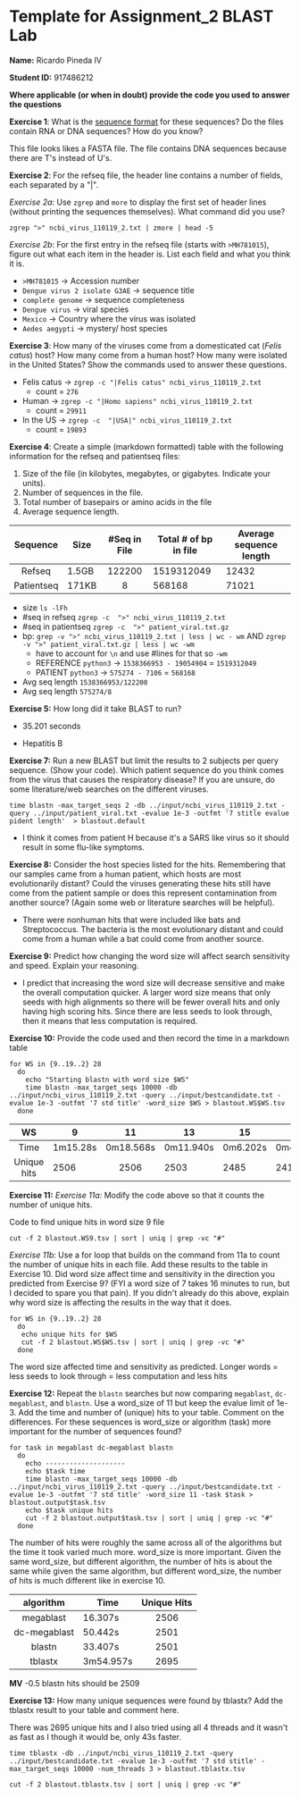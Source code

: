 # Template for Assignment_2 BLAST Lab

__Name:__ Ricardo Pineda IV

__Student ID:__ 917486212

__Where applicable (or when in doubt) provide the code you used to answer the questions__

__Exercise 1__: What is the [sequence format](https://www.genomatix.de/online_help/help/sequence_formats.html) for these sequences?  Do the files contain RNA or DNA sequences?  How do you know?

This file looks likes a FASTA file. The file contains DNA sequences because there are T's instead of U's.

__Exercise 2__: For the refseq file, the header line contains a number of fields, each separated by a "|".  

_Exercise 2a_: Use `zgrep` and `more` to display the first set of header lines (without printing the sequences themselves).  What command did you use?

`zgrep ">" ncbi_virus_110119_2.txt | zmore | head -5`

_Exercise 2b_: For the first entry in the refseq file (starts with `>MH781015`), figure out what each item in the header is. List each field and what you think it is.   

  + `>MH781015`  -> Accession number
  + `Dengue virus 2 isolate G3AE` ->  sequence title
  + `complete genome` -> sequence completeness
  + `Dengue virus` -> viral species
  + `Mexico` -> Country where the virus was isolated
  + `Aedes aegypti` -> mystery/  host species
  
__Exercise 3__: How many of the viruses come from a domesticated cat (_Felis catus_) host?  How many come from a human host?  How many were isolated in the United States? Show the commands used to answer these questions.

+ Felis catus -> `zgrep -c "|Felis catus" ncbi_virus_110119_2.txt`
    + count = `276`
+ Human -> `zgrep -c "|Homo sapiens" ncbi_virus_110119_2.txt`  
    + count = `29911`
+ In the US -> `zgrep -c  "|USA|" ncbi_virus_110119_2.txt`  
    + count = `19893`
    
__Exercise 4__: Create a simple (markdown formatted) table with the following information for the refseq and patientseq files:
1. Size of the file (in kilobytes, megabytes, or gigabytes.  Indicate your units).
2. Number of sequences in the file.
3. Total number of basepairs or amino acids in the file 
4. Average sequence length.

|  Sequence  | Size  | #Seq in File | Total # of bp in file | Average sequence length |
|:----------:|-------|:------------:|-----------------------|-------------------------|
|   Refseq   | 1.5GB |    122200    | 1519312049            | 12432                   |
| Patientseq | 171KB |       8      | 568168                | 71021                   |

+ size `ls -lFh`
+ #seq in refseq `zgrep -c  ">" ncbi_virus_110119_2.txt` 
+ #seq in patientseq `zgrep -c  ">" patient_viral.txt.gz`
+ bp: `grep -v ">" ncbi_virus_110119_2.txt | less | wc - wm` AND `zgrep -v ">" patient_viral.txt.gz | less | wc -wm`
  + have to account for `\n` and use #lines for that so `-wm`
  + REFERENCE `python3` -> `1538366953 - 19054904` = `1519312049`
  + PATIENT `python3` -> `575274 - 7106` = `568168`
+ Avg seq length `1538366953/122200`
+ Avg seq length `575274/8`

__Exercise 5:__  How long did it take BLAST to run?

+ 35.201 seconds

+ Hepatitis B

__Exercise 7:__ Run a new BLAST but limit the results to 2 subjects per query sequence.  (Show your code).  Which patient sequence do you think comes from the virus that causes the respiratory disease? If you are unsure, do some literature/web searches on the different viruses.

`time blastn -max_target_seqs 2 -db ../input/ncbi_virus_110119_2.txt -query ../input/patient_viral.txt -evalue 1e-3 -outfmt '7 stitle evalue pident length'  > blastout.default`

+ I think it comes from patient H because it's a SARS like virus so it should result in some flu-like symptoms.

__Exercise 8:__ Consider the host species listed for the hits.  Remembering that our samples came from a human patient, which hosts are most evolutionarily distant? Could the viruses generating these hits still have come from the patient sample or does this represent contamination from another source? (Again some web or literature searches will be helpful).

+ There were nonhuman hits that were included like bats and Streptococcus. The bacteria is the most evolutionary distant and could come from a human while a bat could come from another source.


__Exercise 9:__ Predict how changing the word size will affect search sensitivity and speed.  Explain your reasoning.  

+ I predict that increasing the word size will decrease sensitive and make the overall computation quicker. A larger word size means that only seeds with high alignments so there will be fewer overall hits and only having high scoring hits. Since there are less seeds to look through, then it means that less computation is required.

__Exercise 10:__ Provide the code used and then record the time in a markdown table
```
for WS in {9..19..2} 28
  do
    echo "Starting blastn with word size $WS"
    time blastn -max_target_seqs 10000 -db ../input/ncbi_virus_110119_2.txt -query ../input/bestcandidate.txt -evalue 1e-3 -outfmt '7 std title' -word_size $WS > blastout.WS$WS.tsv
  done
```

|  WS  | 9        |     11    | 13        | 15       | 17       | 19       | 28       |
|:----:|----------|:---------:|-----------|----------|----------|----------|----------|
| Time | 1m15.28s | 0m18.568s | 0m11.940s | 0m6.202s | 0m4.943s | 0m4.382s | 0m2.532s |
|Unique hits | 2506|2506|2503|2485|2419|1790|327|


__Exercise 11:__
_Exercise 11a:_ Modify the code above so that it counts the number of unique hits.

Code to find unique hits in word size 9 file

```
cut -f 2 blastout.WS9.tsv | sort | uniq | grep -vc "#"
```

_Exercise 11b:_ Use a for loop that builds on the command from 11a to count the number of unique hits in each file. Add these results to the table in Exercise 10.  Did word size affect time and sensitivity in the direction you predicted from Exercise 9?  (FYI a word size of 7 takes 16 minutes to run, but I decided to spare you that pain).  If you didn't already do this above, explain why word size is affecting the results in the way that it does.

```
for WS in {9..19..2} 28
  do
   echo unique hits for $WS
   cut -f 2 blastout.WS$WS.tsv | sort | uniq | grep -vc "#" 
  done
```

The word size affected time and sensitivity as predicted. Longer words = less seeds to look through = less computation and less hits

__Exercise 12:__ Repeat the `blastn` searches but now comparing `megablast`, `dc-megablast`, and `blastn`.  Use a word_size of 11 but keep the evalue limit of 1e-3.  Add the time and number of (unique) hits to your table.  Comment on the differences.  For these sequences is word_size or algorithm (task) more important for the number of sequences found?
```
for task in megablast dc-megablast blastn
  do
    echo --------------------
    echo $task time
    time blastn -max_target_seqs 10000 -db ../input/ncbi_virus_110119_2.txt -query ../input/bestcandidate.txt -evalue 1e-3 -outfmt '7 std title' -word_size 11 -task $task > blastout.output$task.tsv
    echo $task unique hits
    cut -f 2 blastout.output$task.tsv | sort | uniq | grep -vc "#" 
  done
```
The number of hits were roughly the same across all of the algorithms but the time it took varied much more. word_size is more important. Given the same word_size, but different algorithm, the number of hits is about the same while given the same algorithm, but different word_size, the number of hits is much different like in exercise 10. 

|   algorithm  | Time    |Unique Hits
|:------------:|---------|:---------:|
|   megablast  | 16.307s | 2506       |
| dc-megablast | 50.442s | 2501       |
| blastn       | 33.407s | 2501       |
| tblastx      |3m54.957s| 2695|

**MV** -0.5 blastn hits should be 2509

__Exercise 13:__ How many unique sequences were found by tblastx?  Add the tblastx result to your table and comment here.

There was 2695 unique hits and I also tried using all 4 threads and it wasn't as fast as I though it would be, only 43s faster.

```
time tblastx -db ../input/ncbi_virus_110119_2.txt -query ../input/bestcandidate.txt -evalue 1e-3 -outfmt '7 std stitle' -max_target_seqs 10000 -num_threads 3 > blastout.tblastx.tsv

cut -f 2 blastout.tblastx.tsv | sort | uniq | grep -vc "#" 
```
